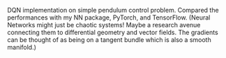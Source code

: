 DQN implementation on simple pendulum control problem. Compared the performances with my NN package, PyTorch, and TensorFlow. 
(Neural Networks might just be chaotic systems! Maybe a research avenue connecting them to differential geometry and 
vector fields. The gradients can be thought of as being on a tangent bundle which is also a smooth manifold.)
